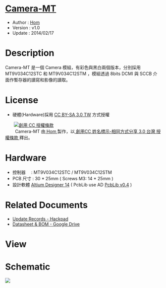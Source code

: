 [Camera-MT](https://github.com/OpenPCB/Camera-MT)
========
* Author  : [Hom](https://github.com/Hom-Wang)
* Version : v1.0
* Update  : 2014/02/17

Description
========
Camera-MT 是一個 Camera 模組，有彩色與黑白兩個版本，分別採用 MT9V034C12STC 和 MT9V034C12STM ，模組透過 8bits DCMI 與 SCCB 介面作暫存器的讀寫和影像的讀取。

License
========
* 硬體(Hardware)採用 [CC BY-SA 3.0 TW](http://creativecommons.org/licenses/by-sa/3.0/tw/deed.zh_TW) 方式授權 
  
　　<a rel="license" href="http://creativecommons.org/licenses/by-sa/3.0/tw/"><img alt="創用 CC 授權條款" style="border-width:0" src="http://i.creativecommons.org/l/by-sa/3.0/tw/80x15.png" /></a>  
　　<span xmlns:dct="http://purl.org/dc/terms/" property="dct:title"> Camera-MT </span>由<a xmlns:cc="http://creativecommons.org/ns#" href="https://plus.google.com/u/0/112822505513154783828/posts" property="cc:attributionName" rel="cc:attributionURL"> Hom </a>製作，以<a rel="license" href="http://creativecommons.org/licenses/by-sa/3.0/tw/deed.zh_TW"> 創用CC 姓名標示-相同方式分享 3.0 台灣 授權條款 </a>釋出。  

Hardware
========
* 控制器　 : MT9V034C12STC / MT9V034C12STM
* PCB 尺寸 : 30 * 25mm ( Screws M3: 14 * 25mm )
* 設計軟體 [Altium Designer 14](http://www.altium.com/en/products/altium-designer) ( PcbLib use AD [PcbLib v0.4](https://github.com/OpenPCB/AltiumDesigner_PcbLibrary/releases/tag/v0.4) )

Related Documents
========
* [Update Records - Hackpad](https://hom.hackpad.com/Camera-MT-3aypbn5JXrK)
* [Datasheet & BOM - Google Drive](https://drive.google.com/folderview?id=0BzL2wwAot6oPZnBPSnU3eFlJQ0k&usp=sharing)

View
========


Schematic
========
<img src="https://lh4.googleusercontent.com/-f9Ctjxc1un0/UwHXrykr62I/AAAAAAAAGhw/24XMOdx5Kec/s1600/Camera-MT_Sch.png" />
